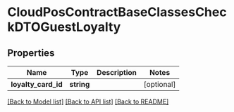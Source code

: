 # CloudPosContractBaseClassesCheckDTOGuestLoyalty

## Properties
Name | Type | Description | Notes
------------ | ------------- | ------------- | -------------
**loyalty_card_id** | **string** |  | [optional] 

[[Back to Model list]](../README.md#documentation-for-models) [[Back to API list]](../README.md#documentation-for-api-endpoints) [[Back to README]](../README.md)



